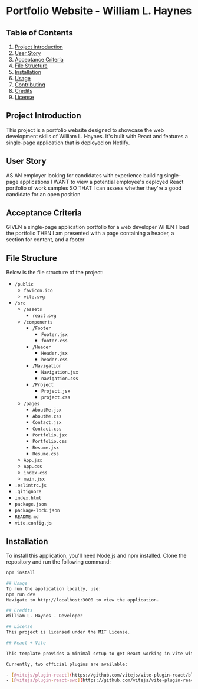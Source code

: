 # Portfolio Website - William L. Haynes

## Table of Contents
1. [Project Introduction](#project-introduction)
2. [User Story](#user-story)
3. [Acceptance Criteria](#acceptance-criteria)
4. [File Structure](#file-structure)
5. [Installation](#installation)
6. [Usage](#usage)
7. [Contributing](#contributing)
8. [Credits](#credits)
9. [License](#license)

## Project Introduction
This project is a portfolio website designed to showcase the web development skills of William L. Haynes. It's built with React and features a single-page application that is deployed on Netlify.

## User Story
AS AN employer looking for candidates with experience building single-page applications
I WANT to view a potential employee's deployed React portfolio of work samples
SO THAT I can assess whether they're a good candidate for an open position


## Acceptance Criteria
GIVEN a single-page application portfolio for a web developer
WHEN I load the portfolio
THEN I am presented with a page containing a header, a section for content, and a footer


## File Structure
Below is the file structure of the project:

- `/public`
  - `favicon.ico`
  - `vite.svg`
- `/src`
  - `/assets`
    - `react.svg`
  - `/components`
    - `/Footer`
      - `Footer.jsx`
      - `footer.css`
    - `/Header`
      - `Header.jsx`
      - `header.css`
    - `/Navigation`
      - `Navigation.jsx`
      - `navigation.css`
    - `/Project`
      - `Project.jsx`
      - `project.css`
  - `/pages`
    - `AboutMe.jsx`
    - `AboutMe.css`
    - `Contact.jsx`
    - `Contact.css`
    - `Portfolio.jsx`
    - `Portfolio.css`
    - `Resume.jsx`
    - `Resume.css`
  - `App.jsx`
  - `App.css`
  - `index.css`
  - `main.jsx`
- `.eslintrc.js`
- `.gitignore`
- `index.html`
- `package.json`
- `package-lock.json`
- `README.md`
- `vite.config.js`

## Installation
To install this application, you'll need Node.js and npm installed. Clone the repository and run the following command:

```sh
npm install

## Usage
To run the application locally, use:
npm run dev
Navigate to http://localhost:3000 to view the application.

## Credits
William L. Haynes - Developer

## License
This project is licensed under the MIT License.

## React + Vite

This template provides a minimal setup to get React working in Vite with HMR and some ESLint rules.

Currently, two official plugins are available:

- [@vitejs/plugin-react](https://github.com/vitejs/vite-plugin-react/blob/main/packages/plugin-react/README.md) uses [Babel](https://babeljs.io/) for Fast Refresh
- [@vitejs/plugin-react-swc](https://github.com/vitejs/vite-plugin-react-swc) uses [SWC](https://swc.rs/) for Fast Refresh
